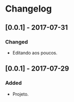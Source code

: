 # Changelog

## [0.0.1] - 2017-07-31
### Changed
- Editando aos poucos.


## [0.0.1] - 2017-07-29
### Added
- Projeto.
